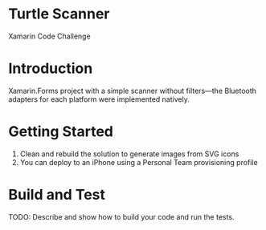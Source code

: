 # Turtle Scanner
Xamarin Code Challenge

# Introduction 
Xamarin.Forms project with a simple scanner without filters—the Bluetooth adapters for each platform were implemented natively.

# Getting Started
1. Clean and rebuild the solution to generate images from SVG icons
2. You can deploy to an iPhone using a Personal Team provisioning profile

# Build and Test
TODO: Describe and show how to build your code and run the tests. 